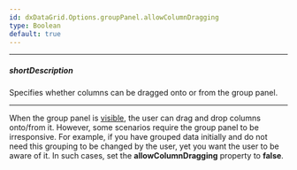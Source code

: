 ```yaml
---
id: dxDataGrid.Options.groupPanel.allowColumnDragging
type: Boolean
default: true
---
```

---
##### shortDescription
Specifies whether columns can be dragged onto or from the group panel.

---
When the group panel is [visible](/api-reference/10%20UI%20Widgets/dxDataGrid/1%20Configuration/groupPanel/visible.md '/Documentation/ApiReference/UI_Components/dxDataGrid/Configuration/groupPanel/#visible'), the user can drag and drop columns onto/from it. However, some scenarios require the group panel to be irresponsive. For example, if you have grouped data initially and do not need this grouping to be changed by the user, yet you want the user to be aware of it. In such cases, set the **allowColumnDragging** property to **false**.